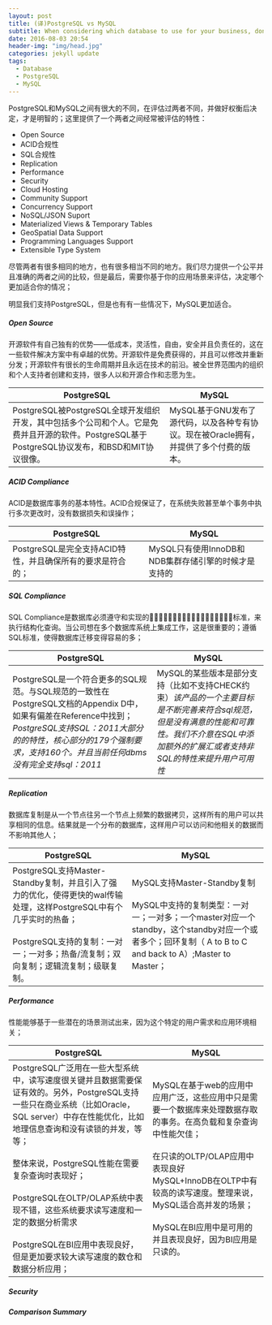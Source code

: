```yaml
---
layout: post
title: (译)PostgreSQL vs MySQL
subtitle: When considering which database to use for your business, don’t make the mistake of thinking that all open source RDBMS are the same!
date: 2016-08-03 20:54
header-img: "img/head.jpg"
categories: jekyll update
tags:
  - Database
  - PostgreSQL
  - MySQL
---
```


PostgreSQL和MySQL之间有很大的不同，在评估过两者不同，并做好权衡后决定，才是明智的；这里提供了一个两者之间经常被评估的特性：

+ Open Source
+ ACID合规性
+ SQL合规性
+ Replication
+ Performance
+ Security
+ Cloud Hosting
+ Community Support
+ Concurrency Support
+ NoSQL/JSON Suport
+ Materialized Views & Temporary Tables
+ GeoSpatial Data Support
+ Programming Languages Support
+ Extensible Type System

尽管两者有很多相同的地方，也有很多相当不同的地方。我们尽力提供一个公平并且准确的两者之间的比较，但是最后，需要你基于你的应用场景来评估，决定哪个更加适合你的情况；

明显我们支持PostgreSQL，但是也有有一些情况下，MySQL更加适合。

##### Open Source

开源软件有自己独有的优势——低成本，灵活性，自由，安全并且负责任的，这在一些软件解决方案中有卓越的优势。开源软件是免费获得的，并且可以修改并重新分发；开源软件有很长的生命周期并且永远在技术的前沿。被全世界范围内的组织和个人支持者创建和支持，很多人以和开源合作和志愿为生。

| PostgreSQL                                                   | MySQL                                                        |
| ------------------------------------------------------------ | ------------------------------------------------------------ |
| PostgreSQL被PostgreSQL全球开发组织开发，其中包括多个公司和个人。它是免费并且开源的软件。PostgreSQL基于PostgreSQL协议发布，和BSD和MIT协议很像。 | MySQL基于GNU发布了源代码，以及各种专有协议。现在被Oracle拥有，并提供了多个付费的版本。 |

##### ACID Compliance

ACID是数据库事务的基本特性。ACID合规保证了，在系统失败甚至单个事务中执行多次更改时，没有数据损失和误操作；

| PostgreSQL                                                 | MySQL                                                |
| ---------------------------------------------------------- | ---------------------------------------------------- |
| PostgreSQL是完全支持ACID特性，并且确保所有的要求是符合的； | MySQL只有使用InnoDB和NDB集群存储引擎的时候才是支持的 |

##### SQL Compliance

SQL Compliance是数据库必须遵守和实现的标准，来执行结构化查询。当公司想在多个数据库系统上集成工作，这是很重要的；遵循SQL标准，使得数据库迁移变得容易的多；

| PostgreSQL                                                   | MySQL                                                        |
| ------------------------------------------------------------ | ------------------------------------------------------------ |
| PostgreSQL是一个符合更多的SQL规范。与SQL规范的一致性在PostgreSQL文档的Appendix D中，如果有偏差在Reference中找到；*PostgreSQL支持SQL：2011大部分的的特性，核心部分的179个强制要求，支持160个。并且当前任何dbms没有完全支持sql：2011* | MySQL的某些版本是部分支持（比如不支持CHECK约束）*该产品的一个主要目标是不断完善来符合sql规范，但是没有满意的性能和可靠性。我们不介意在SQL中添加额外的扩展汇或者支持非SQL的特性来提升用户可用性* |

##### Replication

数据库复制是从一个节点往另一个节点上频繁的数据拷贝，这样所有的用户可以共享相同的信息。结果就是一个分布的数据库，这样用户可以访问和他相关的数据而不影响其他人；

| PostgreSQL                                                   | MySQL                                                        |
| ------------------------------------------------------------ | ------------------------------------------------------------ |
| PostgreSQL支持Master-Standby复制，并且引入了强力的优化，使得更快的wal传输处理，这样PostgreSQL中有个几乎实时的热备；<br /><br />PostgreSQL支持的复制：一对一；一对多；热备/流复制；双向复制；逻辑流复制；级联复制。 | MySQL支持Master-Standby复制<br /><br />MySQL中支持的复制类型：一对一；一对多；一个master对应一个standby，这个standby对应一个或者多个；回环复制（ A to B to C and back to A）;Master to Master； |

##### Performance

性能能够基于一些潜在的场景测试出来，因为这个特定的用户需求和应用环境相关；

| PostgreSQL                                                   | MySQL                                                        |
| ------------------------------------------------------------ | ------------------------------------------------------------ |
| PostgreSQL广泛用在一些大型系统中，读写速度很关键并且数据需要保证有效的。另外，PostgreSQL支持一些只在商业系统（比如Oracle，SQL server）中存在性能优化，比如地理信息查询和没有读锁的并发，等等；<br /><br />整体来说，PostgreSQL性能在需要复杂查询时表现好；<br /><br />PostgreSQL在OLTP/OLAP系统中表现不错，这些系统要求读写速度和一定的数据分析需求<br /><br />PostgreSQL在BI应用中表现良好，但是更加要求较大读写速度的数仓和数据分析应用； | MySQL在基于web的应用中应用广泛，这些应用中只是需要一个数据库来处理数据存取的事务。在高负载和复杂查询中性能欠佳；<br /><br />在只读的OLTP/OLAP应用中表现良好<br />MySQL+InnoDB在OLTP中有较高的读写速度。整理来说，MySQL适合高并发的场景；<br /><br />MySQL在BI应用中是可用的并且表现良好，因为BI应用是只读的。 |

##### Security



















##### Comparison Summary
